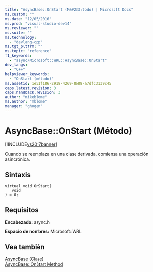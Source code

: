 ```yaml
---
title: "AsyncBase::OnStart (M&#233;todo) | Microsoft Docs"
ms.custom: ""
ms.date: "12/05/2016"
ms.prod: "visual-studio-dev14"
ms.reviewer: ""
ms.suite: ""
ms.technology: 
  - "devlang-cpp"
ms.tgt_pltfrm: ""
ms.topic: "reference"
f1_keywords: 
  - "async/Microsoft::WRL::AsyncBase::OnStart"
dev_langs: 
  - "C++"
helpviewer_keywords: 
  - "OnStart (método)"
ms.assetid: 1e51f186-2918-4269-8e88-a7dfc3139c45
caps.latest.revision: 3
caps.handback.revision: 3
author: "mikeblome"
ms.author: "mblome"
manager: "ghogen"
---
```

# AsyncBase::OnStart (M&#233;todo)
[!INCLUDE[vs2017banner](../assembler/inline/includes/vs2017banner.md)]

Cuando se reemplaza en una clase derivada, comienza una operación asincrónica.  
  
## Sintaxis  
  
```  
virtual void OnStart(  
   void  
) = 0;  
```  
  
## Requisitos  
 **Encabezado:** async.h  
  
 **Espacio de nombres:** Microsoft::WRL  
  
## Vea también  
 [AsyncBase \(Clase\)](../windows/asyncbase-class.md)   
 [AsyncBase::OnStart Method](../windows/asyncbase-onstart-method.md)